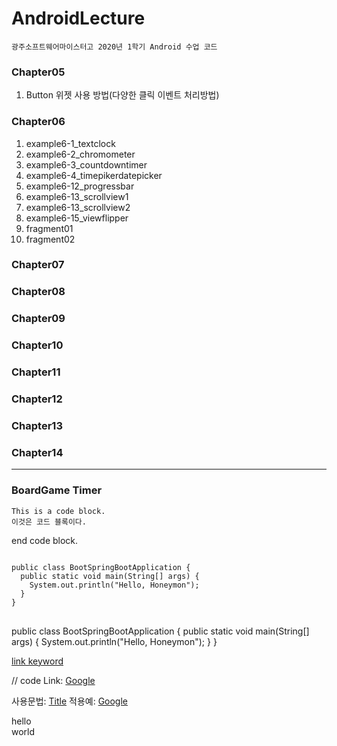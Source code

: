 # AndroidLecture
    광주소프트웨어마이스터고 2020년 1학기 Android 수업 코드

### Chapter05
1. Button 위젯 사용 방법(다양한 클릭 이벤트 처리방법)

### Chapter06
1. example6-1_textclock
2. example6-2_chromometer
3. example6-3_countdowntimer
4. example6-4_timepikerdatepicker
5. example6-12_progressbar
6. example6-13_scrollview1
7. example6-13_scrollview2
8. example6-15_viewflipper
9. fragment01
10. fragment02

### Chapter07
### Chapter08
### Chapter09
### Chapter10
### Chapter11
### Chapter12
### Chapter13
### Chapter14
***
### BoardGame Timer


    This is a code block.
    이것은 코드 블록이다.
    
end code block.

<pre>
<code>
public class BootSpringBootApplication {
  public static void main(String[] args) {
    System.out.println("Hello, Honeymon");
  }
}
</code>
</pre>

public class BootSpringBootApplication {
  public static void main(String[] args) {
    System.out.println("Hello, Honeymon");
  }
}

[link keyword][id]

[id]: URL "Optional Title here"

// code
Link: [Google][googlelink]

[googlelink]: https://google.com "Go google"


사용문법: [Title](link)
적용예: [Google](https://google.com, "google link")

hello   
world
